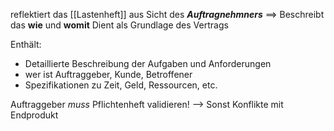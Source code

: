reflektiert das [[Lastenheft]] aus Sicht des ***Auftragnehmners*** 
==> Beschreibt das **wie** und **womit** 
Dient als Grundlage des Vertrags

Enthält:
- Detaillierte Beschreibung der Aufgaben und Anforderungen
- wer ist Auftraggeber, Kunde, Betroffener
- Spezifikationen zu Zeit, Geld, Ressourcen, etc.

Auftraggeber _muss_ Pflichtenheft validieren!
--> Sonst Konflikte mit Endprodukt